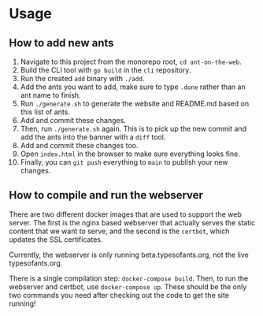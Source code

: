 # Usage

## How to add new ants

1. Navigate to this project from the monorepo root, `cd ant-on-the-web`.
2. Build the CLI tool with `go build` in the `cli` repository.
3. Run the created `add` binary with `./add`.
4. Add the ants you want to add, make sure to type `.done` rather than an ant name to finish.
5. Run `./generate.sh` to generate the website and README.md based on this list of ants.
6. Add and commit these changes.
7. Then, run `./generate.sh` again. This is to pick up the new commit and add the ants into the banner with a `diff` tool.
8. Add and commit these changes too.
9. Open `index.html` in the browser to make sure everything looks fine.
10. Finally, you can `git push` everything to `main` to publish your new changes.

## How to compile and run the webserver

There are two different docker images that are used to support the web server. The first is the nginx based webserver that actually serves the static content that we want to serve, and the second is the `certbot`, which updates the SSL certificates.

Currently, the webserver is only running beta.typesofants.org, not the live typesofants.org.

There is a single compilation step: `docker-compose build`. Then, to run the webserver and certbot, use `docker-compose up`. These should be the only two commands you need after checking out the code to get the site running!
